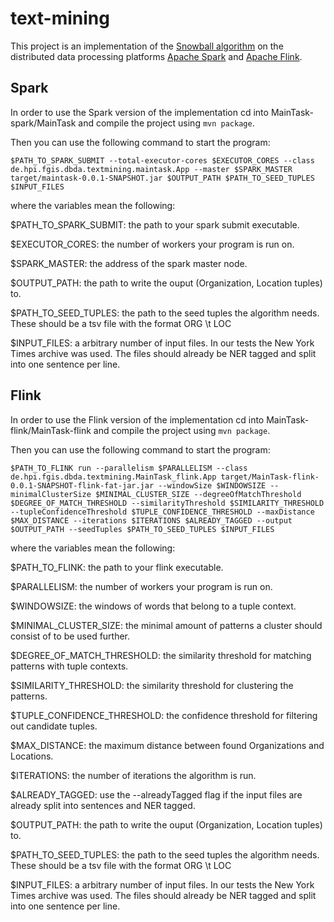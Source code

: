 # text-mining

This project is an implementation of the [Snowball algorithm](http://www.cs.columbia.edu/~gravano/Papers/2000/dl00.pdf) on the distributed data processing platforms [Apache Spark](https://spark.apache.org/) and [Apache Flink](https://flink.apache.org/).

## Spark

In order to use the Spark version of the implementation cd into MainTask-spark/MainTask and compile the project using `mvn package`.

Then you can use the following command to start the program:

```
$PATH_TO_SPARK_SUBMIT --total-executor-cores $EXECUTOR_CORES --class de.hpi.fgis.dbda.textmining.maintask.App --master $SPARK_MASTER target/maintask-0.0.1-SNAPSHOT.jar $OUTPUT_PATH $PATH_TO_SEED_TUPLES $INPUT_FILES
```

where the variables mean the following:

$PATH_TO_SPARK_SUBMIT: the path to your spark submit executable.

$EXECUTOR_CORES: the number of workers your program is run on.

$SPARK_MASTER: the address of the spark master node. 

$OUTPUT_PATH: the path to write the ouput (Organization, Location tuples) to.

$PATH_TO_SEED_TUPLES: the path to the seed tuples the algorithm needs. These should be a tsv file with the format ORG \t LOC

$INPUT_FILES: a arbitrary number of input files. In our tests the New York Times archive was used. The files should already be NER tagged and split into one sentence per line.

## Flink

In order to use the Flink version of the implementation cd into MainTask-flink/MainTask-flink and compile the project using `mvn package`.

Then you can use the following command to start the program:

```
$PATH_TO_FLINK run --parallelism $PARALLELISM --class de.hpi.fgis.dbda.textmining.MainTask_flink.App target/MainTask-flink-0.0.1-SNAPSHOT-flink-fat-jar.jar --windowSize $WINDOWSIZE --minimalClusterSize $MINIMAL_CLUSTER_SIZE --degreeOfMatchThreshold $DEGREE_OF_MATCH_THRESHOLD --similarityThreshold $SIMILARITY_THRESHOLD --tupleConfidenceThreshold $TUPLE_CONFIDENCE_THRESHOLD --maxDistance $MAX_DISTANCE --iterations $ITERATIONS $ALREADY_TAGGED --output $OUTPUT_PATH --seedTuples $PATH_TO_SEED_TUPLES $INPUT_FILES
```

where the variables mean the following:

$PATH_TO_FLINK: the path to your flink executable.

$PARALLELISM: the number of workers your program is run on.

$WINDOWSIZE: the windows of words that belong to a tuple context.

$MINIMAL_CLUSTER_SIZE: the minimal amount of patterns a cluster should consist of to be used further.

$DEGREE_OF_MATCH_THRESHOLD: the similarity threshold for matching patterns with tuple contexts.

$SIMILARITY_THRESHOLD: the similarity threshold for clustering the patterns.

$TUPLE_CONFIDENCE_THRESHOLD: the confidence threshold for filtering out candidate tuples.

$MAX_DISTANCE: the maximum distance between found Organizations and Locations.

$ITERATIONS: the number of iterations the algorithm is run.

$ALREADY_TAGGED: use the --alreadyTagged flag if the input files are already split into sentences and NER tagged.

$OUTPUT_PATH: the path to write the ouput (Organization, Location tuples) to.

$PATH_TO_SEED_TUPLES: the path to the seed tuples the algorithm needs. These should be a tsv file with the format ORG \t LOC

$INPUT_FILES: a arbitrary number of input files. In our tests the New York Times archive was used. The files should already be NER tagged and split into one sentence per line.